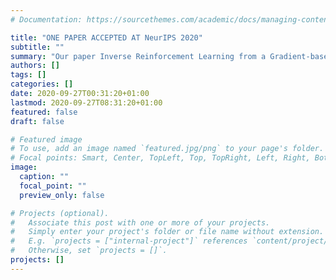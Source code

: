 ```yaml
---
# Documentation: https://sourcethemes.com/academic/docs/managing-content/

title: "ONE PAPER ACCEPTED AT NeurIPS 2020"
subtitle: ""
summary: "Our paper Inverse Reinforcement Learning from a Gradient-based Learner has been accepted at NeurIPS 2020"
authors: []
tags: []
categories: []
date: 2020-09-27T00:31:20+01:00
lastmod: 2020-09-27T08:31:20+01:00
featured: false
draft: false

# Featured image
# To use, add an image named `featured.jpg/png` to your page's folder.
# Focal points: Smart, Center, TopLeft, Top, TopRight, Left, Right, BottomLeft, Bottom, BottomRight.
image:
  caption: ""
  focal_point: ""
  preview_only: false

# Projects (optional).
#   Associate this post with one or more of your projects.
#   Simply enter your project's folder or file name without extension.
#   E.g. `projects = ["internal-project"]` references `content/project/deep-learning/index.md`.
#   Otherwise, set `projects = []`.
projects: []
---
```

